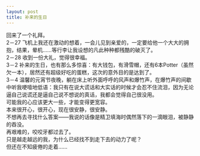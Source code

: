 ```yaml
---
layout: post
title: 补来的生日
---
```


<p>回来了一个礼拜。<br />
2－27 飞机上我还在激动的想着，一会儿见到亲爱的，一定要给他一个大大的拥抱，结果，晕机……等行李让我设想的凡此种种都残酷的破灭了。<br />
2－28 收到一份大礼，觉得很幸福。<br />
3－2   补来的生日，也有那么多惊喜：有大钱包，有滑雪帽，还有6本Potter（虽然欠一本），居然还有超级好吃的蛋糕，这次的意外目的是达到了。<br />
3－4   温馨的元宵节夜晚，躺在床上听外面呼呼的风声和爆竹声，在爆竹声的间歇中听我哽噎地低语：我只有在说大谎话和大实话的时候才会忍不住流泪，因为无论逼自己说谎还是逼自己说不想说的真话，我都会觉得自己很没用。<br />
可能我的心应该更大一些，才能变得更宽容。<br />
本来很开心，很开心，现在很安静，很安静。<br />
不想再去寻找什么答案——我说的话像是精卫填海时偶然落下的一滴眼泪，被静静的吞没。<br />
再艰难的，咬咬牙都过去了。<br />
只是越走越远的我，为什么已经找不到走下去的动力了呢？<br />
但还在不知疲倦的走着……
</p>
